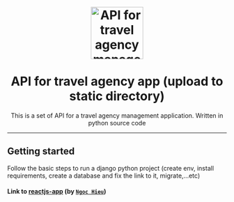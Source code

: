 <h1 align="center">
<br>
  <img src="https://res.cloudinary.com/dec25/image/upload/v1653199820/jchyuzogke4m4mi9h2uc.jpg" alt="API for travel agency management" width="120">
<br>
<br>
API for travel agency app (upload to static directory)
</h1>

<p align="center">This is a set of API for a travel agency management application. Written in python source code</p>
<hr />

## Getting started

Follow the basic steps to run a django python project (create env, install requirements, create a database and fix the link to it, migrate,...etc)
#### Link to [reactjs-app](https://github.com/hieungocnguyen/TravelApp_ReactJS.git) (by [`Ngoc Hieu`](https://github.com/hieungocnguyen))

